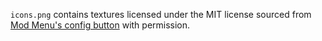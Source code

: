 `icons.png` contains textures licensed under the MIT license sourced from
[Mod Menu's config button](https://github.com/TerraformersMC/ModMenu/blob/8b707c8015e4d088ad5d4eaf6929e1509a172969/src/main/resources/assets/modmenu/textures/gui/configure_button.png)
with permission.
